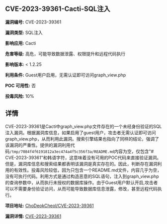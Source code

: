 ## CVE-2023-39361-Cacti-SQL注入

**漏洞编号:** CVE-2023-39361

**漏洞类型:** SQL注入

**影响应用:** Cacti

**危害等级:** 高危，可能导致数据泄露、权限提升和远程代码执行

**影响版本:** < 1.2.25

**利用条件:** Guest用户启用，无需认证即可访问graph_view.php

**POC 可用性:** 否

**投毒风险:** 10%

## 详情

CVE-2023-39361是Cacti中graph_view.php文件存在的一个未经身份验证的SQL注入漏洞。根据漏洞库信息，如果启用了guest用户，攻击者无需认证即可访问graph_view.php，从而利用此漏洞。搜索引擎结果也指向了同样的结论，强调了该漏洞的严重性。提供的漏洞利用代码`/tmp/7084f4f6191812a3ec474a4f5c356f3a/README.md`内容为空，仅包含"# CVE-2023-39361"和韩语字符，这意味着没有可用的POC代码来直接验证漏洞。但是，漏洞库信息和搜索结果都表明该漏洞是真实存在的。因此，判断存在漏洞利用的有效性。投毒风险较低，因为只包含一个README.md文件，内容几乎为空，没有可执行代码。利用方式是通过构造恶意的SQL语句，注入到graph_view.php的查询参数中，从而执行未授权的数据库操作。由于Guest用户默认开启,攻击者可以不需要身份验证访问，从而可能导致数据库信息泄露，修改，甚至远程代码执行。

**项目地址:** [ChoDeokCheol/CVE-2023-39361](https://github.com/ChoDeokCheol/CVE-2023-39361)

**漏洞详情:** [CVE-2023-39361](https://nvd.nist.gov/vuln/detail/CVE-2023-39361)
